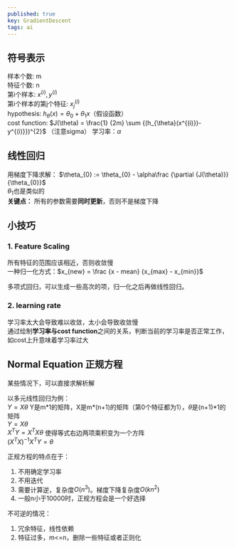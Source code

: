 ```yaml
---
published: true
key: GradientDescent
tags: ai
---
```

## 符号表示
样本个数: m  
特征个数: n  
第i个样本: $x^{(i)}, y^{(i)}$  
第i个样本的第j个特征: $x^{(i)}_{j}$  
hypothesis: $h_{\theta}(x) = \theta_{0} + \theta_{1}x$（假设函数）  
cost function: $J(\theta) = \frac{1} {2m} \sum {(h_{\theta}(x^{(i)})-y^{(i)}})^{2}$  （注意sigma）
学习率：$\alpha$  

## 线性回归
用梯度下降求解：
$\theta_{0} := \theta_{0} - \alpha\frac {\partial {J(\theta)}} {\theta_{0}}$  
$\theta_{1}$也是类似的  
**关键点：** 所有的参数需要**同时更新**，否则不是梯度下降

## 小技巧
### 1. Feature Scaling
所有特征的范围应该相近，否则收敛慢  
一种归一化方式：$x_{new} = \frac {x - mean} {x_{max} - x_{min}}$

多项式回归，可以生成一些高次的项，归一化之后再做线性回归。
### 2. learning rate
学习率太大会导致难以收敛，太小会导致收敛慢  
通过绘制**学习率与cost function**之间的关系，判断当前的学习率是否正常工作，如cost上升意味着学习率过大

## Normal Equation 正规方程
某些情况下，可以直接求解析解

以多元线性回归为例：  
$Y = X \theta$
Y是m\*1的矩阵，X是m\*(n+1)的矩阵（第0个特征都为1），$\theta$是(n+1)\*1的矩阵  
$Y = X \theta$  
$X^T Y = X^T X \theta$ 使得等式右边两项乘积变为一个方阵  
$(X^T X)^{-1} X^T Y = \theta$  

正规方程的特点在于：
1. 不用确定学习率
2. 不用迭代
3. 需要计算逆，复杂度$O(n^3)$。梯度下降复杂度$O(kn^2)$
4. 一般n小于10000时，正规方程会是一个好选择

不可逆的情况：
1. 冗余特征，线性依赖
2. 特征过多，m<=n，删除一些特征或者正则化
